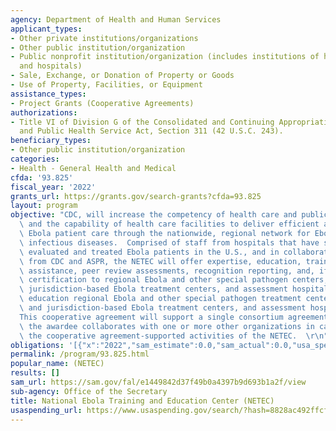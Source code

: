 ```yaml
---
agency: Department of Health and Human Services
applicant_types:
- Other private institutions/organizations
- Other public institution/organization
- Public nonprofit institution/organization (includes institutions of higher education
  and hospitals)
- Sale, Exchange, or Donation of Property or Goods
- Use of Property, Facilities, or Equipment
assistance_types:
- Project Grants (Cooperative Agreements)
authorizations:
- Title VI of Division G of the Consolidated and Continuing Appropriations Act, 2015
  and Public Health Service Act, Section 311 (42 U.S.C. 243).
beneficiary_types:
- Other public institution/organization
categories:
- Health - General Health and Medical
cfda: '93.825'
fiscal_year: '2022'
grants_url: https://grants.gov/search-grants?cfda=93.825
layout: program
objective: "CDC, will increase the competency of health care and public health workers\
  \ and the capability of health care facilities to deliver efficient and effective\
  \ Ebola patient care through the nationwide, regional network for Ebola and other\
  \ infectious diseases.  Comprised of staff from hospitals that have successfully\
  \ evaluated and treated Ebola patients in the U.S., and in collaboration with staff\
  \ from CDC and ASPR, the NETEC will offer expertise, education, training, technical\
  \ assistance, peer review assessments, recognition reporting, and, if feasible,\
  \ certification to regional Ebola and other special pathogen centers, state- and\
  \ jurisdiction-based Ebola treatment centers, and assessment hospitals expertise,\
  \ education regional Ebola and other special pathogen treatment centers, state-\
  \ and jurisdiction-based Ebola treatment centers, and assessment hospitals.\r\n\
  This cooperative agreement will support a single consortium agreement, under which\
  \ the awardee collaborates with one or more other organizations in carrying out\
  \ the cooperative agreement-supported activities of the NETEC.  \r\n"
obligations: '[{"x":"2022","sam_estimate":0.0,"sam_actual":0.0,"usa_spending_actual":6500000.0},{"x":"2023","sam_estimate":0.0,"sam_actual":0.0,"usa_spending_actual":7381055.0},{"x":"2024","sam_estimate":0.0,"sam_actual":0.0,"usa_spending_actual":7469593.48}]'
permalink: /program/93.825.html
popular_name: (NETEC)
results: []
sam_url: https://sam.gov/fal/e1449842d37f49b0a4397b9d693b1a2f/view
sub-agency: Office of the Secretary
title: National Ebola Training and Education Center (NETEC)
usaspending_url: https://www.usaspending.gov/search/?hash=8828ac492ffcf55e3000ac249d4d3d6e
---
```

